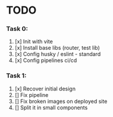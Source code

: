# TODO

### Task 0:
1. [x] Init with vite
2. [x] Install base libs (router, test lib)
3. [x] Config husky / eslint - standard
4. [x] Config pipelines ci/cd

### Task 1:
1. [x] Recover initial design
2. [] Fix pipeline
3. [] Fix broken images on deployed site
4. [] Split it in small components